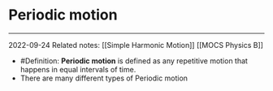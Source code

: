 # Periodic motion
---
2022-09-24
Related notes: [[Simple Harmonic Motion]] [[MOCS Physics B]]

- #Definition: **Periodic motion** is defined as any repetitive motion that happens in equal intervals of time.
- There are many different types of Periodic motion